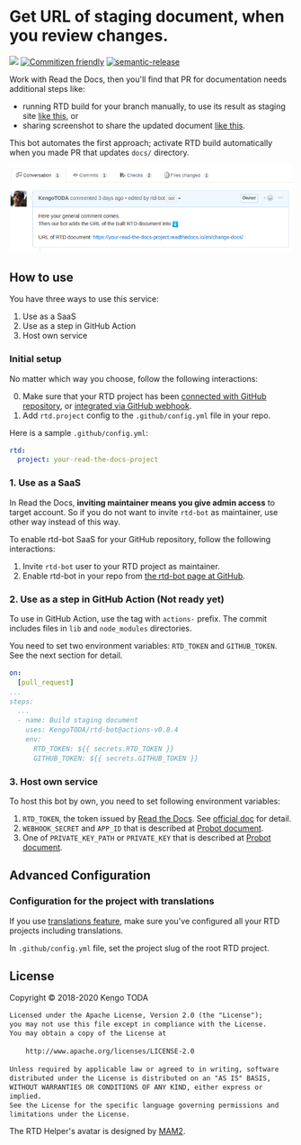 # Get URL of staging document, when you review changes.

![](https://github.com/KengoTODA/rtd-bot/workflows/.github/workflows/build.yml/badge.svg)
[![Commitizen friendly](https://img.shields.io/badge/commitizen-friendly-brightgreen.svg)](http://commitizen.github.io/cz-cli/)
[![semantic-release](https://img.shields.io/badge/%20%20%F0%9F%93%A6%F0%9F%9A%80-semantic--release-e10079.svg)](https://github.com/semantic-release/semantic-release)

Work with Read the Docs, then you'll find that PR for documentation needs additional steps like:

* running RTD build for your branch manually, to use its result as staging site [like this](https://github.com/spotbugs/spotbugs/pull/697#issue-201455071), or
* sharing screenshot to share the updated document [like this](https://github.com/spotbugs/spotbugs/pull/718#issue-205904835).

This bot automates the first approach; activate RTD build automatically when you made PR that updates `docs/` directory.

![screenshot](screenshot.png)

## How to use

You have three ways to use this service:

1. Use as a SaaS
2. Use as a step in GitHub Action
3. Host own service

### Initial setup

No matter which way you choose, follow the following interactions:

0. Make sure that your RTD project has been [connected with GitHub repository](https://docs.readthedocs.io/en/latest/getting_started.html#sign-up-and-connect-an-external-account), or [integrated via GitHub webhook](https://docs.readthedocs.io/en/latest/webhooks.html#github).
1. Add `rtd.project` config to the `.github/config.yml` file in your repo.

Here is a sample `.github/config.yml`:

```yml
rtd:
  project: your-read-the-docs-project
```

### 1. Use as a SaaS

In Read the Docs, __inviting maintainer means you give admin access__ to target account.
So if you do not want to invite `rtd-bot` as maintainer, use other way instead of this way.

To enable rtd-bot SaaS for your GitHub repository, follow the following interactions:

1. Invite `rtd-bot` user to your RTD project as maintainer.
2. Enable rtd-bot in your repo from [the rtd-bot page at GitHub](https://github.com/apps/rtd-helper).

### 2. Use as a step in GitHub Action (Not ready yet)

To use in GitHub Action, use the tag with `actions-` prefix. The commit includes files in `lib` and `node_modules` directories.

You need to set two environment variables: `RTD_TOKEN` and `GITHUB_TOKEN`. See the next section for detail.

```yml
on:
  [pull_request]
...
steps:
  ...
  - name: Build staging document
    uses: KengoTODA/rtd-bot@actions-v0.8.4
    env:
      RTD_TOKEN: ${{ secrets.RTD_TOKEN }}
      GITHUB_TOKEN: ${{ secrets.GITHUB_TOKEN }}
```

### 3. Host own service

To host this bot by own, you need to set following environment variables:

1. `RTD_TOKEN`, the token issued by [Read the Docs](https://readthedocs.org/). See [official doc](https://docs.readthedocs.io/en/stable/api/v3.html#token) for detail.
2. `WEBHOOK_SECRET` and `APP_ID` that is described at [Probot document](https://probot.github.io/docs/deployment/#deploy-the-app).
3. One of `PRIVATE_KEY_PATH` or `PRIVATE_KEY` that is described at [Probot document](https://probot.github.io/docs/deployment/#deploy-the-app).

## Advanced Configuration

### Configuration for the project with translations

If you use [translations feature](https://docs.readthedocs.io/en/latest/localization.html#project-with-multiple-translations), make sure you've configured all your RTD projects including translations.

In `.github/config.yml` file, set the project slug of the root RTD project.

## License

Copyright &copy; 2018-2020 Kengo TODA

```
Licensed under the Apache License, Version 2.0 (the "License");
you may not use this file except in compliance with the License.
You may obtain a copy of the License at

    http://www.apache.org/licenses/LICENSE-2.0

Unless required by applicable law or agreed to in writing, software
distributed under the License is distributed on an "AS IS" BASIS,
WITHOUT WARRANTIES OR CONDITIONS OF ANY KIND, either express or implied.
See the License for the specific language governing permissions and
limitations under the License.
```

The RTD Helper's avatar is designed by [MAM2](https://dribbble.com/MAM2).
